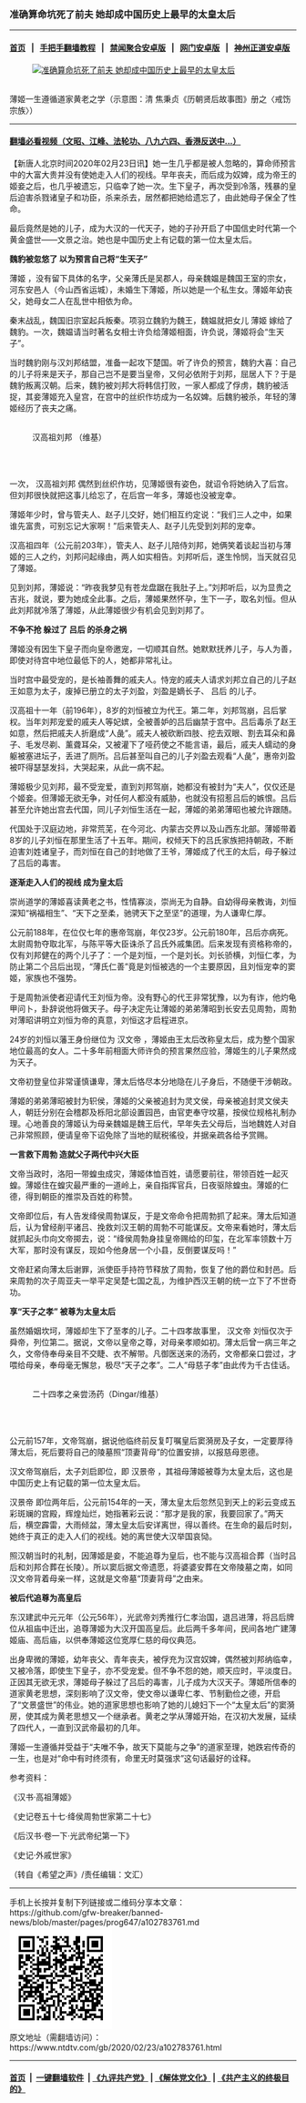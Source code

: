 ### 准确算命坑死了前夫 她却成中国历史上最早的太皇太后
------------------------

#### [首页](https://github.com/gfw-breaker/banned-news/blob/master/README.md) &nbsp;&nbsp;|&nbsp;&nbsp; [手把手翻墙教程](https://github.com/gfw-breaker/guides/wiki) &nbsp;&nbsp;|&nbsp;&nbsp; [禁闻聚合安卓版](https://github.com/gfw-breaker/bn-android) &nbsp;&nbsp;|&nbsp;&nbsp; [网门安卓版](https://github.com/oGate2/oGate) &nbsp;&nbsp;|&nbsp;&nbsp; [神州正道安卓版](https://github.com/SzzdOgate/update) 



<div><div class="featured_image">
 <a href="https://i.ntdtv.com/assets/uploads/2020/02/1-304.jpg" target="_blank">
  <figure>
   <img alt="准确算命坑死了前夫 她却成中国历史上最早的太皇太后" src="https://i.ntdtv.com/assets/uploads/2020/02/1-304-800x450.jpg"/>
  </figure><br/>
 </a>
 <span class="caption">
  薄姬一生遵循道家黄老之学（示意图：清 焦秉贞《历朝贤后故事图》册之〈戒饬宗族〉）
 </span>
</div>
</div><hr/>

#### [翻墙必看视频（文昭、江峰、法轮功、八九六四、香港反送中...）](https://github.com/gfw-breaker/banned-news/blob/master/pages/link3.md)

<div><div class="post_content" itemprop="articleBody">
 <p>
  【新唐人北京时间2020年02月23日讯】她一生几乎都是被人忽略的，算命师预言中的大富大贵并没有使她走入人们的视线。早年丧夫，而后成为奴婢，成为帝王的姬妾之后，也几乎被遗忘，只临幸了她一次。生下皇子，再次受到冷落，残暴的皇后迫害杀戮诸皇子和功臣，杀来杀去，居然都把她给遗忘了，由此她母子保全了性命。
 </p>
 <p>
  最后竟然是她的儿子，成为大汉的一代天子，她的子孙开启了中国信史时代第一个黄金盛世——文景之治。她也是中国历史上有记载的第一位太皇太后。
 </p>
 <p>
  <strong>
   魏豹被忽悠了 以为预言自己将“生天子”
  </strong>
 </p>
 <p>
  <ok href="https://www.ntdtv.com/gb/薄姬.htm">
   薄姬
  </ok>
  ，没有留下具体的名字，父亲薄氏是吴郡人，母亲魏媪是魏国王室的宗女，河东安邑人（今山西省运城），未婚生下薄姬，所以她是一个私生女。薄姬年幼丧父，她母女二人在乱世中相依为命。
 </p>
 <p>
  秦末战乱，魏国旧宗室起兵叛秦。项羽立魏豹为魏王，魏媪就把女儿
  <ok href="https://www.ntdtv.com/gb/薄姬.htm">
   薄姬
  </ok>
  嫁给了魏豹。一次，魏媪请当时著名女相士许负给薄姬相面，许负说，薄姬将会“生天子”。
 </p>
 <p>
  当时魏豹刚与汉刘邦结盟，准备一起攻下楚国。听了许负的预言，魏豹大喜：自己的儿子将来是天子，那自己岂不是要当皇帝，又何必依附于刘邦，屈居人下？于是魏豹叛离汉朝。后来，魏豹被刘邦大将韩信打败，一家人都成了俘虏，魏豹被活捉，其妾薄姬充入皇宫，在宫中的丝织作坊成为一名奴婢。后魏豹被杀，年轻的薄姬经历了丧夫之痛。
 </p>
 <figure class="wp-caption alignnone" id="attachment_102783764" style="width: 400px">
  <img alt="" class="wp-image-102783764" src="https://i.ntdtv.com/assets/uploads/2020/02/2-84.jpg">
   <br/><figcaption class="wp-caption-text">
    <ok href="https://www.ntdtv.com/gb/汉高祖刘邦.htm">
     汉高祖刘邦
    </ok>
    （维基）
   </figcaption><br/>
  </img>
 </figure><br/>
 <p>
  一次，
  <ok href="https://www.ntdtv.com/gb/汉高祖刘邦.htm">
   汉高祖刘邦
  </ok>
  偶然到丝织作坊，见薄姬很有姿色，就诏令将她纳入了后宫。但刘邦很快就把这事儿给忘了，在后宫一年多，薄姬也没被宠幸。
 </p>
 <p>
  薄姬年少时，曾与管夫人、赵子儿交好，她们相互约定说：“我们三人之中，如果谁先富贵，可别忘记大家啊！”后来管夫人、赵子儿先受到刘邦的宠幸。
 </p>
 <p>
  汉高祖四年（公元前203年），管夫人、赵子儿陪侍刘邦，她俩笑着谈起当初与薄姬的三人之约，刘邦问起缘由，两人如实相告。刘邦听后，遂生怜悯，当天就召见了薄姬。
 </p>
 <p>
  见到刘邦，薄姬说：“昨夜我梦见有苍龙盘踞在我肚子上。”刘邦听后，以为显贵之吉兆，就说，要为她成全此事。之后，薄姬果然怀孕，生下一子，取名刘恒。但从此刘邦就冷落了薄姬，从此薄姬很少有机会见到刘邦了。
 </p>
 <p>
  <strong>
   不争不抢 躲过了
   <ok href="https://www.ntdtv.com/gb/吕后.htm">
    吕后
   </ok>
   的杀身之祸
  </strong>
 </p>
 <p>
  薄姬没有因生下皇子而向皇帝邀宠，一切顺其自然。她默默抚养儿子，与人为善，即使对待宫中地位最低下的人，她都非常礼让。
 </p>
 <p>
  当时宫中最受宠的，是长袖善舞的戚夫人。恃宠的戚夫人请求刘邦立自己的儿子赵王如意为太子，废掉已册立的太子刘盈，刘盈是嫡长子、
  <ok href="https://www.ntdtv.com/gb/吕后.htm">
   吕后
  </ok>
  的儿子。
 </p>
 <p>
  汉高祖十一年（前196年），8岁的刘恒被立为代王。第二年，刘邦驾崩，吕后掌权。当年刘邦宠爱的戚夫人等妃嫔，全被善妒的吕后幽禁于宫中。吕后毒杀了赵王如意，然后把戚夫人折磨成“人彘”。戚夫人被砍断四肢、挖去双眼、割去耳朵和鼻子、毛发尽剃、薰聋耳朵，又被灌下了哑药使之不能言语，最后，戚夫人蠕动的身躯被塞进坛子，丢进了厕所。吕后甚至叫自己的儿子刘盈去观看“人彘”，惠帝刘盈被吓得瑟瑟发抖，大哭起来，从此一病不起。
 </p>
 <p>
  薄姬极少见刘邦，最不受宠爱，直到刘邦驾崩，她都没有被封为“夫人”，仅仅还是个姬妾。但薄姬无欲无争，对任何人都没有威胁，也就没有招惹吕后的嫉恨。吕后甚至允许她出宫去代国，同儿子刘恒生活在一起，薄姬的弟弟薄昭也被允许跟随。
 </p>
 <p>
  代国处于汉庭边地，非常荒芜，在今河北、内蒙古交界以及山西东北部。薄姬带着8岁的儿子刘恒在那里生活了十五年。期间，权倾天下的吕氏家族把持朝政，不断迫害刘姓诸皇子，而刘恒在自己的封地做了王爷，薄姬成了代王的太后，母子躲过了吕后的毒害。
 </p>
 <p>
  <strong>
   逐渐走入人们的视线 成为皇太后
  </strong>
 </p>
 <p>
  崇尚道学的薄姬喜读黄老之书，性情寡淡，崇尚无为自静。自幼得母亲教诲，刘恒深知“祸福相生”、“天下之至柔，驰骋天下之至坚”的道理，为人谦卑仁厚。
 </p>
 <p>
  公元前188年，在位仅七年的惠帝驾崩，年仅23岁。公元前180年，吕后亦病死。太尉周勃夺取北军，与陈平等大臣诛杀了吕氏外戚集团。后来发现有资格称帝的，仅有刘邦健在的两个儿子了：一个是刘恒，一个是刘长。刘长骄横，刘恒仁孝，为防止第二个吕后出现，“薄氏仁善”竟是刘恒被选的一个主要原因，且刘恒宠幸的窦姬，家族也不强势。
 </p>
 <p>
  于是周勃派使者迎请代王刘恒为帝。没有野心的代王非常犹豫，以为有诈，他灼龟甲问卜，卦辞说他将做天子。母子决定先让薄姬的弟弟薄昭到长安去见周勃，周勃对薄昭讲明立刘恒为帝的真意，刘恒这才启程进京。
 </p>
 <p>
  24岁的刘恒以藩王身份继位为
  <ok href="https://www.ntdtv.com/gb/汉文帝.htm">
   汉文帝
  </ok>
  ，薄姬由王太后改称皇太后，成为整个国家地位最高的女人。二十多年前相面大师许负的预言果然应验，薄姬生的儿子果然成为天子。
 </p>
 <p>
  文帝初登皇位非常谨慎谦卑，薄太后恪尽本分地隐在儿子身后，不随便干涉朝政。
 </p>
 <p>
  薄姬的弟弟薄昭被封为轵侯，薄姬的父亲被追封为灵文侯，母亲被追封灵文侯夫人，朝廷分别在会稽郡及栎阳北部设置园邑，由官吏奉守坟墓，按侯位规格礼制办理。心地善良的薄姬认为母亲魏媪是魏王后代，早年失去父母后，当地魏姓人对自己非常照顾，便请皇帝下诏免除了当地的赋税徭役，并据亲疏各给予赏赐。
 </p>
 <p>
  <strong>
   一言救下周勃 造就父子两代中兴大臣
  </strong>
 </p>
 <p>
  文帝当政时，洛阳一带蝗虫成灾，薄姬体恤百姓，请愿要前往，带领百姓一起灭蝗。薄姬住在蝗灾最严重的一道岭上，亲自指挥官兵，日夜驱除蝗虫。薄姬的仁德，得到朝臣的推崇及百姓的称赞。
 </p>
 <p>
  文帝即位后，有人告发绛侯周勃谋反，于是文帝命令把周勃抓了起来。薄太后知道后，认为曾经削平诸吕、挽救刘汉王朝的周勃不可能谋反。文帝来看她时，薄太后就抓起头巾向文帝掷去，说：“绛侯周勃身挂皇帝赐给的印玺，在北军率领数十万大军，那时没有谋反，现如今他身居一个小县，反倒要谋反吗！”
 </p>
 <p>
  文帝赶紧向薄太后谢罪，派使臣手持符节释放了周勃，恢复了他的爵位和封邑。后来周勃的次子周亚夫一举平定吴楚七国之乱，为维护西汉王朝的统一立下了不世奇功。
 </p>
 <p>
  <strong>
   享“天子之孝” 被尊为太皇太后
  </strong>
 </p>
 <p>
  虽然婚姻坎坷，薄姬却生下了至孝的儿子。二十四孝故事里，
  <ok href="https://www.ntdtv.com/gb/汉文帝.htm">
   汉文帝
  </ok>
  刘恒仅次于舜帝，列位第二。据说，文帝以皇帝之尊，对母亲孝顺如初。薄太后曾一病三年之久，文帝侍奉母亲目不交睫、衣不解带。凡御医送来的汤药，文帝都亲口尝过，才喂给母亲，奉母毫无懈怠，极尽“天子之孝”。二人“母慈子孝”由此传为千古佳话。
 </p>
 <figure class="wp-caption alignnone" id="attachment_102783765" style="width: 450px">
  <img alt="" class="size-full wp-image-102783765" src="https://i.ntdtv.com/assets/uploads/2020/02/e5_5.jpg">
   <br/><figcaption class="wp-caption-text">
    二十四孝之亲尝汤药（Dingar/维基）
   </figcaption><br/>
  </img>
 </figure><br/>
 <p>
  公元前157年，文帝驾崩，据说他临终前反复叮嘱皇后窦漪房及子女，一定要厚待薄太后，死后要将自己的陵墓照“顶妻背母”的位置安排，以报慈母恩德。
 </p>
 <p>
  汉文帝驾崩后，太子刘启即位，即
  <ok href="https://www.ntdtv.com/gb/汉景帝.htm">
   汉景帝
  </ok>
  ，其祖母薄姬被尊为太皇太后，这也是中国历史上有记载的第一位太皇太后。
 </p>
 <p>
  <ok href="https://www.ntdtv.com/gb/汉景帝.htm">
   汉景帝
  </ok>
  即位两年后，公元前154年的一天，薄太皇太后忽然见到天上的彩云变成五彩斑斓的宫殿，辉煌灿烂，她指著彩云说：“那才是我的家，我要回家了。”两天后，横空霹雷，大雨倾盆，薄太皇太后安详离世，得以善终。在生命的最后时刻，她终于真正的走入人们的视线。她的离世使大汉举国哀恸。
 </p>
 <p>
  照汉朝当时的礼制，因薄姬是妾，不能追尊为皇后，也不能与汉高祖合葬（当时吕后和刘邦合葬在长陵）。所以窦后据文帝遗愿，将婆婆安葬在文帝陵墓之南，如同汉文帝背着母亲一样，这就是文帝墓“顶妻背母”之由来。
 </p>
 <p>
  <strong>
   被后代追尊为高皇后
  </strong>
 </p>
 <p>
  东汉建武中元元年（公元56年），光武帝刘秀推行仁孝治国，退吕进薄，将吕后牌位从祖庙中迁出，追尊薄姬为大汉开国高皇后。此后两千多年间，民间各地广建薄姬庙、高后庙，以供奉薄姬这位宽厚仁慈的母仪典范。
 </p>
 <p>
  出身卑微的薄姬，幼年丧父、青年丧夫，被俘充为汉宫奴婢，偶然被刘邦纳临幸，又被冷落，即使生下皇子，亦不受宠爱。但不争不怨的她，顺天应时，平淡度日。正因其无欲无求，薄姬母子躲过了吕后的毒害，儿子成为大汉天子。薄姬所信奉的道家黄老思想，深刻影响了汉文帝，使文帝以谦卑仁孝、节制勤俭之德，开启了“文景盛世”的伟业。她的道家思想也影响了她的儿媳妇下一个“太皇太后”的窦漪房，使其成为黄老思想又一个继承者。黄老之学从薄姬开始，在汉初大发展，延续了四代人，一直到汉武帝最初的几年。
 </p>
 <p>
  薄姬一生遵循并受益于“夫唯不争，故天下莫能与之争”的道家至理，她跌宕传奇的一生，也是对“命中有时终须有，命里无时莫强求”这句话最好的诠释。
 </p>
 <p>
  参考资料：
 </p>
 <p>
  《汉书‧高祖薄姬》
 </p>
 <p>
  《史记卷五十七‧绛侯周勃世家第二十七》
 </p>
 <p>
  《后汉书·卷一下‧光武帝纪第一下》
 </p>
 <p>
  《史记‧外戚世家》
 </p>
 <p>
  （转自《希望之声》/责任编辑：文汇）
 </p>
 <div class="single_ad">
 </div>
</div>
</div>
<hr/>
手机上长按并复制下列链接或二维码分享本文章：<br/>
https://github.com/gfw-breaker/banned-news/blob/master/pages/prog647/a102783761.md <br/>
<a href='https://github.com/gfw-breaker/banned-news/blob/master/pages/prog647/a102783761.md'><img src='https://github.com/gfw-breaker/banned-news/blob/master/pages/prog647/a102783761.md.png'/></a> <br/>
原文地址（需翻墙访问）：https://www.ntdtv.com/gb/2020/02/23/a102783761.html


------------------------
#### [首页](https://github.com/gfw-breaker/banned-news/blob/master/README.md) &nbsp;|&nbsp; [一键翻墙软件](https://github.com/gfw-breaker/nogfw/blob/master/README.md) &nbsp;| [《九评共产党》](https://github.com/gfw-breaker/9ping.md/blob/master/README.md#九评之一评共产党是什么) | [《解体党文化》](https://github.com/gfw-breaker/jtdwh.md/blob/master/README.md) | [《共产主义的终极目的》](https://github.com/gfw-breaker/gczydzjmd.md/blob/master/README.md)


<img src='http://gfw-breaker.win/banned-news/pages/prog647/a102783761.md' width='0px' height='0px'/>